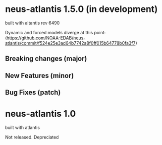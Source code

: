 # neus-atlantis 1.5.0 (in development)
built with altantis rev 6490

Dynamic and forced models diverge at this point:
(https://github.com/NOAA-EDAB/neus-atlantis/commit/f524e25e3ad64b7742a8f0ff015b64778b0fa3f7)

## Breaking changes (major)

## New Features (minor)

## Bug Fixes (patch)

# neus-atlantis 1.0
built with atlantis 

Not released. Depreciated
